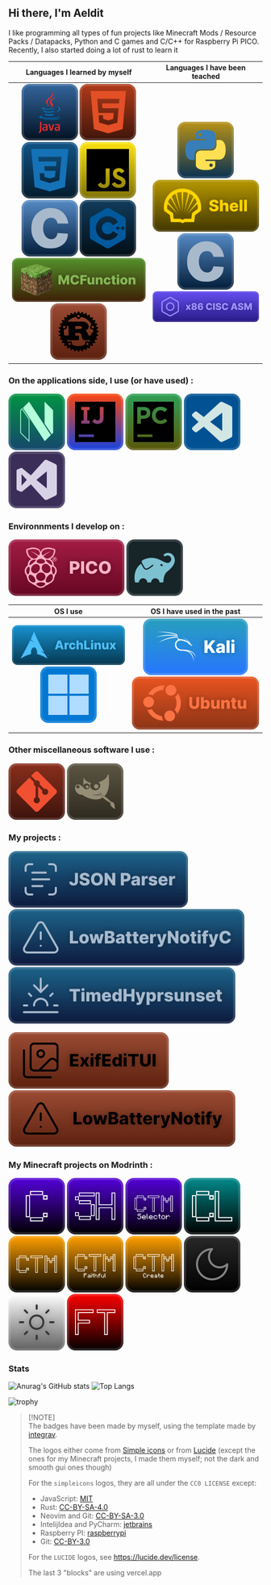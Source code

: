 ## Hi there, I'm Aeldit

I like programming all types of fun projects like Minecraft Mods / Resource Packs / Datapacks, Python and C games and C/C++ for Raspberry Pi PICO. Recently, I also started doing a lot of rust to learn it

| Languages I learned by myself | Languages I have been teached |
|:--:|:--:|
| ![java](./github_profile/lang_Java.svg) ![html](./github_profile/lang_html.svg) ![css](./github_profile/lang_css.svg) ![js](./github_profile/lang_js.svg) ![c](./github_profile/lang_c.svg) ![cpp](./github_profile/lang_cpp.svg) ![mcfunction](./github_profile/lang_mc.svg) ![rust](./github_profile/lang_rust.svg) | ![python](./github_profile/lang_python.svg) ![shell](./github_profile/lang_shell.svg) ![c](./github_profile/lang_c.svg) ![asm](./github_profile/asm.svg) |


### On the applications side, I use (or have used) :

[![nvim](./github_profile/nvim.svg)](https://neovim.io/)
[![intllijidea](./github_profile/intellij_idea.svg)](https://www.jetbrains.com/idea/)
[![pycharm](./github_profile/pycharm.svg)](https://www.jetbrains.com/pycharm/)
[![vscode](./github_profile/vscode.svg)](https://code.visualstudio.com/)
[![visualstudio](./github_profile/visual_studio.svg)](https://visualstudio.microsoft.com/)

### Environnments I develop on :

[![pico](./github_profile/pico.svg)](https://www.raspberrypi.com/products/raspberry-pi-pico/)
[![gradle](./github_profile/gradle.svg)](https://gradle.org/)

| OS I use | OS I have used in the past |
|:--------:|:--------------------------:|
|[![archlinux](./github_profile/archlinux.svg)](https://archlinux.org/) [![windows](./github_profile/windows.svg)](https://www.microsoft.com/en-us/windows) | [![kali](./github_profile/kali.svg)](https://www.kali.org/) [![ubuntu](./github_profile/ubuntu.svg)](https://ubuntu.com/) |

### Other miscellaneous software I use :

[![git](./github_profile/git.svg)](https://git-scm.com/)
[![gimp](./github_profile/gimp.svg)](https://www.gimp.org/)

### My projects :

[![json-parser](./github_profile/proj_json-parser.svg)](https://github.com/Aeldit/JsonParser)
[![lowbatterynotifyc](./github_profile/proj_lowbattnotifyc.svg)](https://github.com/Aeldit/LowBatteryNotifyC)
[![timedhyprsunset](./github_profile/proj_timedhyprsunset.svg)](https://github.com/Aeldit/TimedHyprsunset)

[![exifeditui](./github_profile/exifeditui.svg)](https://github.com/Aeldit/ExifEdiTUI)
[![lowbatterynotify](./github_profile/proj_lowbattnotify.svg)](https://github.com/Aeldit/LowBatteryNotify)


### My Minecraft projects on Modrinth :

[![cyan_badge](./github_profile/mc_cyan.svg)](https://modrinth.com/mod/cyan)
[![cyansethome_badge](./github_profile/mc_cyansethome.svg)](https://modrinth.com/mod/cyansethome)
[![ctms_badge](./github_profile/mc_ctms.svg)](https://modrinth.com/mod/ctm-selector)
[![cyanlib_badge](./github_profile/mc_cyanlib.svg)](https://modrinth.com/mod/cyanlib)
[![ctm_badge](./github_profile/mc_ctm.svg)](https://modrinth.com/resourcepack/ctm-of-fabric)
[![ctm_faithful_badge](./github_profile/mc_ctmfaithful.svg)](https://modrinth.com/resourcepack/ctm-faithful)
[![ctm_create_badge](./github_profile/mc_ctmcreate.svg)](https://modrinth.com/resourcepack/ctm-create)
[![dark_gui_badge](./github_profile/mc_darkgui.svg)](https://modrinth.com/resourcepack/dark-smooth-gui)
[![light_gui_badge](./github_profile/mc_lightgui.svg)](https://modrinth.com/resourcepack/light-smooth-gui)
[![floating_texts_badge](./github_profile/mc_ft.svg)](https://modrinth.com/datapack/floating-texts)

### Stats

![Anurag's GitHub stats](https://github-readme-stats.vercel.app/api?username=aeldit&theme=catppuccin_mocha&show_icons=true)
![Top Langs](https://github-readme-stats.vercel.app/api/top-langs/?username=aeldit&layout=compact&theme=catppuccin_mocha)

![trophy](https://github-profile-trophy.vercel.app/?username=aeldit&theme=radical)

> [!NOTE]\
> The badges have been made by myself, using the template made by [integrav](https://github.com/intergrav/devins-badges).
>
> The logos either come from [Simple icons](https://simpleicons.org/) or
> from [Lucide](https://lucide.dev/icons/) (except the ones for my Minecraft projects, I made them myself; not the dark and smooth gui ones though)
>
> For the `simpleicons` logos, they are all under the `CC0 LICENSE` except:
> - JavaScript: [MIT](https://spdx.org/licenses/MIT)
> - Rust: [CC-BY-SA-4.0](https://spdx.org/licenses/CC-BY-SA-4.0)
> - Neovim and Git: [CC-BY-SA-3.0](https://spdx.org/licenses/CC-BY-SA-3.0)
> - IntelijIdea and PyCharm: [jetbrains](https://www.jetbrains.com/)
> - Raspberry PI: [raspberrypi](http://www.raspberrypi.com/)
> - Git: [CC-BY-3.0](https://spdx.org/licenses/CC-BY-3.0)
>
> For the `LUCIDE` logos, see https://lucide.dev/license.
>
> The last 3 "blocks" are using vercel.app
